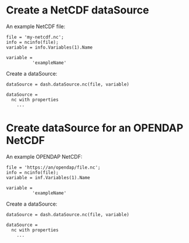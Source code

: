 # Create a NetCDF dataSource

An example NetCDF file:

```in
file = 'my-netcdf.nc';
info = ncinfo(file);
variable = info.Variables(1).Name
```

```out
variable = 
          'exampleName'
```

Create a dataSource:

```in
dataSource = dash.dataSource.nc(file, variable)
```

```out
dataSource =
  nc with properties
    ...
```

# Create dataSource for an OPENDAP NetCDF

An example OPENDAP NetCDF:

```in
file = 'https://an/opendap/file.nc';
info = ncinfo(file);
variable = inf.Variables(1).Name
```

```out
variable = 
          'exampleName'
```

Create a dataSource:

```in
dataSource = dash.dataSource.nc(file, variable)
```

```out
dataSource =
  nc with properties
    ...
```
